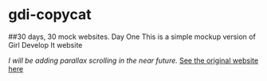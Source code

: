 # gdi-copycat

##30 days, 30 mock websites. Day One
This is a simple mockup version of Girl Develop It website

*I will be adding parallax scrolling in the near future.*
[See the original website here]( https://www.girldevelopit.com)
